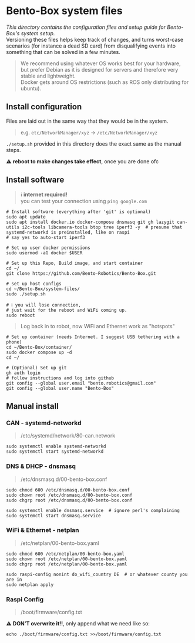 # Bento-Box system files
*This directory contains the configuration files and setup guide for Bento-Box's system setup.*  
Versioning these files helps keep track of changes, and turns worst-case scenarios (for instance a dead SD card) from disqualifying events into something that can be solved in a few minutes.

> We recommend using whatever OS works best for your hardware,  
> but prefer Debian as it is designed for servers and therefore very stable and lightweight.  
> Docker gets around OS restrictions (such as ROS only distributing for ubuntu).

## Install configuration
Files are laid out in the same way that they would be in the system.
> e.g. `etc/NetworkManager/xyz` → `/etc/NetworkManager/xyz`

`./setup.sh` provided in this directory does the exact same as the manual steps.

⚠️ **reboot to make changes take effect**, once you are done ofc


## Install software

> ℹ️ **internet required!**  
> you can test your connection using `ping google.com`

```shell
# Install software (everything after 'git' is optional)
sudo apt update
sudo apt install docker.io docker-compose dnsmasq git gh lazygit can-utils i2c-tools libcamera-tools btop tree iperf3 -y  # presume that systemd-networkd is preinstalled, like on raspi
# say yes to auto-start iperf3

# Set up user docker permissions
sudo usermod -aG docker $USER
```
```shell
# Set up this Repo, Build image, and start container
cd ~/
git clone https://github.com/Bento-Robotics/Bento-Box.git

# set up host configs
cd ~/Bento-Box/system-files/
sudo ./setup.sh

# ℹ️ you will lose connection,
# just wait for the reboot and WiFi coming up.
sudo reboot
```
> Log back in to robot, now WiFi and Ethernet work as "hotspots"
```shell
# Set up container (needs Internet. I suggest USB tethering with a phone)
cd ~/Bento-Box/container/
sudo docker compose up -d
cd ~/
```
```shell
# (Optional) Set up git
gh auth login
# follow instructions and log into github
git config --global user.email "bento.robotics@gmail.com"
git config --global user.name "Bento-Box"
```


## Manual install

### CAN - systemd-networkd
> /etc/systemd/network/80-can.network
```shell
sudo systemctl enable systemd-networkd
sudo systemctl start systemd-networkd
```

### DNS & DHCP - dnsmasq
> /etc/dnsmasq.d/00-bento-box.conf
```shell
sudo chmod 600 /etc/dnsmasq.d/00-bento-box.conf
sudo chown root /etc/dnsmasq.d/00-bento-box.conf
sudo chgrp root /etc/dnsmasq.d/00-bento-box.conf

sudo systemctl enable dnsmasq.service  # ignore perl's complaining
sudo systemctl start dnsmasq.service
```

### WiFi & Ethernet - netplan
> /etc/netplan/00-bento-box.yaml
```shell
sudo chmod 600 /etc/netplan/00-bento-box.yaml
sudo chown root /etc/netplan/00-bento-box.yaml
sudo chgrp root /etc/netplan/00-bento-box.yaml

sudo raspi-config nonint do_wifi_country DE  # or whatever county you are in
sudo netplan apply
```

### Raspi Config
> /boot/firmware/config.txt

⚠️ **DON'T overwrite it!!**, only append what we need like so:
```shell
echo ./boot/firmware/config.txt >>/boot/firmware/config.txt
```
